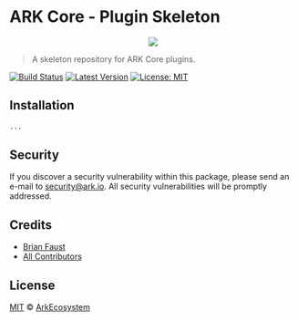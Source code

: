 # ARK Core - Plugin Skeleton

<p align="center">
    <img src="https://github.com/ArkEcosystem/ARK-Core-Plugin-Skeleton/blob/master/banner.png" />
</p>

> A skeleton repository for ARK Core plugins.

[![Build Status](https://img.shields.io/travis/ArkEcosystem/ARK-Core-Plugin-Skeleton/master.svg?style=flat-square)](https://travis-ci.org/ArkEcosystem/ARK-Core-Plugin-Skeleton)
[![Latest Version](https://img.shields.io/github/release/ArkEcosystem/ARK-Core-Plugin-Skeleton.svg?style=flat-square)](https://github.com/ArkEcosystem/ARK-Core-Plugin-Skeleton/releases)
[![License: MIT](https://img.shields.io/badge/License-MIT-yellow.svg)](https://opensource.org/licenses/MIT)

## Installation

```bash
...
```

## Security

If you discover a security vulnerability within this package, please send an e-mail to security@ark.io. All security vulnerabilities will be promptly addressed.

## Credits

- [Brian Faust](https://github.com/faustbrian)
- [All Contributors](../../../../contributors)

## License

[MIT](LICENSE) © [ArkEcosystem](https://ark.io)
